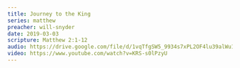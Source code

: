 ```yaml
---
title: Journey to the King
series: matthew
preacher: will-snyder
date: 2019-03-03
scripture: Matthew 2:1-12
audio: https://drive.google.com/file/d/1vqTfgSW5_9934s7xPL2OF4lu39alWu1F/view
video: https://www.youtube.com/watch?v=KRS-s0lPzyU
---
```

